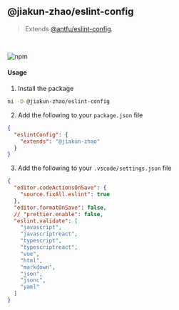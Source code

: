 ## @jiakun-zhao/eslint-config

> Extends [@antfu/eslint-config](https://github.com/antfu/eslint-config).

<br />
 
![npm](https://img.shields.io/npm/v/@jiakun-zhao/eslint-config?color=%236054ba)

#### Usage

1. Install the package

```bash
ni -D @jiakun-zhao/eslint-config
```

2. Add the following to your `package.json` file

```json
{
  "eslintConfig": {
    "extends": "@jiakun-zhao"
  }
}
```

3. Add the following to your `.vscode/settings.json` file

```json
{
  "editor.codeActionsOnSave": {
    "source.fixAll.eslint": true
  },
  "editor.formatOnSave": false,
  // "prettier.enable": false,
  "eslint.validate": [
    "javascript",
    "javascriptreact",
    "typescript",
    "typescriptreact",
    "vue",
    "html",
    "markdown",
    "json",
    "jsonc",
    "yaml"
  ]
}
```